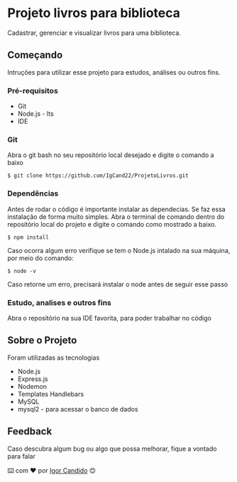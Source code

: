 # Projeto livros para biblioteca
 Cadastrar, gerenciar e visualizar livros para uma biblioteca.

## Começando
 Intruções para utilizar esse projeto para estudos, análises ou outros fins.
 
### Pré-requisitos
 - Git
 - Node.js - lts
 - IDE
   
### Git
 Abra o git bash no seu repositório local desejado e digite o comando a baixo 
 ```
 $ git clone https://github.com/IgCand22/ProjetoLivros.git
 ```

### Dependências
 Antes de rodar o código é importante instalar as dependecias. Se faz essa instalação de forma muito simples.
 Abra o terminal de comando dentro do repositório local do projeto e digite o comando como mostrado a baixo.
 ```
 $ npm install
 ```
 Caso ocorra algum erro verifique se tem o Node.js intalado na sua máquina, por meio do comando:
 ```
 $ node -v
 ```
 Caso retorne um erro, precisará instalar o node antes de seguir esse passo
 
### Estudo, analises e outros fins
 Abra o repositório na sua IDE favorita, para poder trabalhar no código

## Sobre o Projeto
 Foram utilizadas as tecnologias
 - Node.js
 - Express.js
 - Nodemon
 - Templates Handlebars
 - MySQL
 - mysql2 - para acessar o banco de dados

## Feedback
 Caso descubra algum bug ou algo que possa melhorar, fique a vontado para falar

⌨️ com ❤️ por [Igor Candido](https://github.com/IgCand22) 😊
